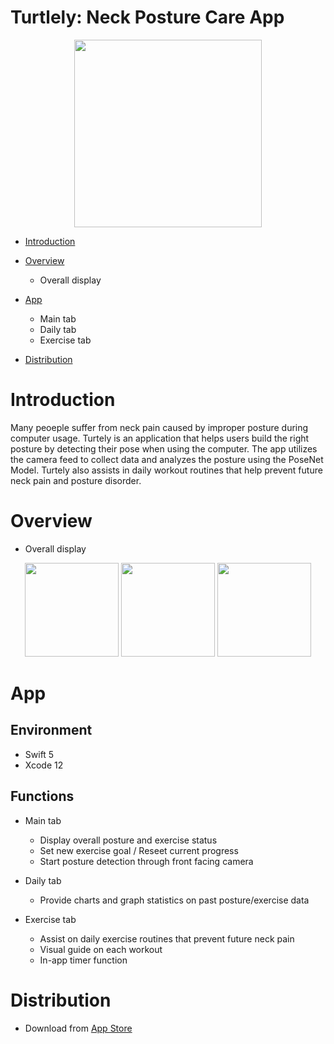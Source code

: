# Turtlely: Neck Posture Care App

<div>
    <p align = "center">
	<img width = "300" src = "https://user-images.githubusercontent.com/61009055/120614536-4cf00600-c492-11eb-804a-f5eda3164aeb.png">
    </p>
</div>

* [Introduction](https://github.com/gjwlsdnr0115/neck-guard#Introduction)

* [Overview](https://github.com/gjwlsdnr0115/neck-guard#Overview)
  * Overall display
* [App](https://github.com/gjwlsdnr0115/neck-guard#App)

  * Main tab
  * Daily tab
  * Exercise tab

* [Distribution](https://github.com/gjwlsdnr0115/neck-guard#Distribution)


# Introduction

Many peoeple suffer from neck pain caused by improper posture during computer usage. Turtely is an application that helps users build the right posture by detecting their pose when using the computer. The app utilizes the camera feed to collect data and analyzes the posture using the PoseNet Model. Turtely also assists in daily workout routines that help prevent future neck pain and posture disorder.


# Overview 

- Overall display

<div>
    <p align = "center">
	<img width = "150" src = "https://user-images.githubusercontent.com/61009055/120617639-44e59580-c495-11eb-9258-d544b7f74404.png">
  <img width = "150" src = "https://user-images.githubusercontent.com/61009055/120617659-4a42e000-c495-11eb-838e-47018fbd0594.png">
  <img width = "150" src = "https://user-images.githubusercontent.com/61009055/120617666-4c0ca380-c495-11eb-8d41-cb5f511d9cff.png">
    </p>
</div>


# App

## Environment
- Swift 5
- Xcode 12


## Functions

- Main tab

  - Display overall posture and exercise status
  - Set new exercise goal / Reseet current progress
  - Start posture detection through front facing camera

- Daily tab

  - Provide charts and graph statistics on past posture/exercise data

- Exercise tab

  - Assist on daily exercise routines that prevent future neck pain
  - Visual guide on each workout
  - In-app timer function

# Distribution
- Download from [App Store](https://apps.apple.com/kr/app/turtlely/id1569966619)
